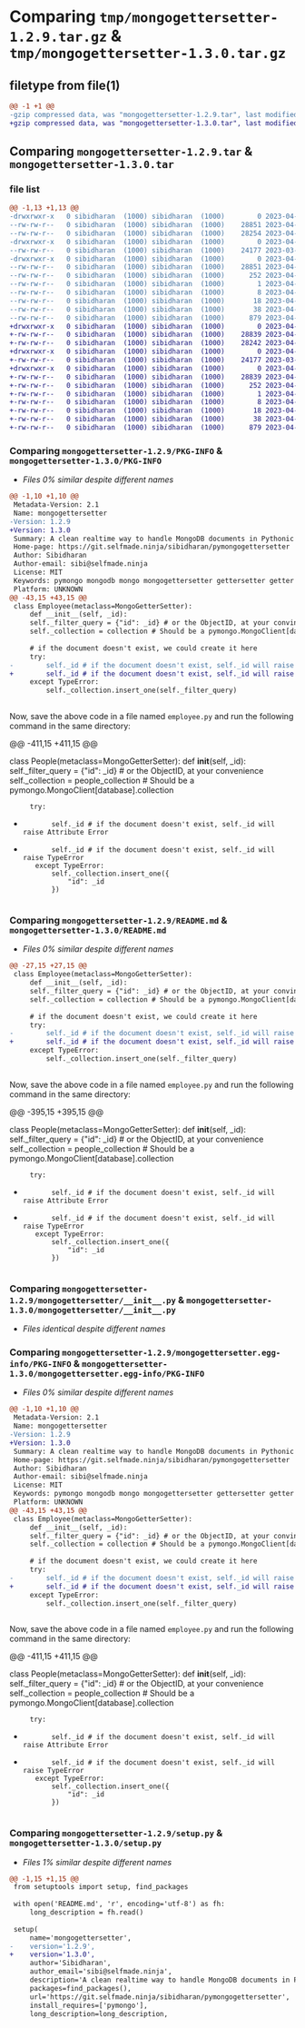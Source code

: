 # Comparing `tmp/mongogettersetter-1.2.9.tar.gz` & `tmp/mongogettersetter-1.3.0.tar.gz`

## filetype from file(1)

```diff
@@ -1 +1 @@
-gzip compressed data, was "mongogettersetter-1.2.9.tar", last modified: Wed Apr 12 10:53:43 2023, max compression
+gzip compressed data, was "mongogettersetter-1.3.0.tar", last modified: Wed Apr 12 10:55:19 2023, max compression
```

## Comparing `mongogettersetter-1.2.9.tar` & `mongogettersetter-1.3.0.tar`

### file list

```diff
@@ -1,13 +1,13 @@
-drwxrwxr-x   0 sibidharan  (1000) sibidharan  (1000)        0 2023-04-12 10:53:43.167938 mongogettersetter-1.2.9/
--rw-rw-r--   0 sibidharan  (1000) sibidharan  (1000)    28851 2023-04-12 10:53:43.167938 mongogettersetter-1.2.9/PKG-INFO
--rw-rw-r--   0 sibidharan  (1000) sibidharan  (1000)    28254 2023-04-12 10:51:51.000000 mongogettersetter-1.2.9/README.md
-drwxrwxr-x   0 sibidharan  (1000) sibidharan  (1000)        0 2023-04-12 10:53:43.163938 mongogettersetter-1.2.9/mongogettersetter/
--rw-rw-r--   0 sibidharan  (1000) sibidharan  (1000)    24177 2023-03-29 06:06:12.000000 mongogettersetter-1.2.9/mongogettersetter/__init__.py
-drwxrwxr-x   0 sibidharan  (1000) sibidharan  (1000)        0 2023-04-12 10:53:43.163938 mongogettersetter-1.2.9/mongogettersetter.egg-info/
--rw-rw-r--   0 sibidharan  (1000) sibidharan  (1000)    28851 2023-04-12 10:53:42.000000 mongogettersetter-1.2.9/mongogettersetter.egg-info/PKG-INFO
--rw-rw-r--   0 sibidharan  (1000) sibidharan  (1000)      252 2023-04-12 10:53:42.000000 mongogettersetter-1.2.9/mongogettersetter.egg-info/SOURCES.txt
--rw-rw-r--   0 sibidharan  (1000) sibidharan  (1000)        1 2023-04-12 10:53:42.000000 mongogettersetter-1.2.9/mongogettersetter.egg-info/dependency_links.txt
--rw-rw-r--   0 sibidharan  (1000) sibidharan  (1000)        8 2023-04-12 10:53:42.000000 mongogettersetter-1.2.9/mongogettersetter.egg-info/requires.txt
--rw-rw-r--   0 sibidharan  (1000) sibidharan  (1000)       18 2023-04-12 10:53:42.000000 mongogettersetter-1.2.9/mongogettersetter.egg-info/top_level.txt
--rw-rw-r--   0 sibidharan  (1000) sibidharan  (1000)       38 2023-04-12 10:53:43.167938 mongogettersetter-1.2.9/setup.cfg
--rw-rw-r--   0 sibidharan  (1000) sibidharan  (1000)      879 2023-04-12 10:53:18.000000 mongogettersetter-1.2.9/setup.py
+drwxrwxr-x   0 sibidharan  (1000) sibidharan  (1000)        0 2023-04-12 10:55:19.139999 mongogettersetter-1.3.0/
+-rw-rw-r--   0 sibidharan  (1000) sibidharan  (1000)    28839 2023-04-12 10:55:19.139999 mongogettersetter-1.3.0/PKG-INFO
+-rw-rw-r--   0 sibidharan  (1000) sibidharan  (1000)    28242 2023-04-12 10:55:04.000000 mongogettersetter-1.3.0/README.md
+drwxrwxr-x   0 sibidharan  (1000) sibidharan  (1000)        0 2023-04-12 10:55:19.136000 mongogettersetter-1.3.0/mongogettersetter/
+-rw-rw-r--   0 sibidharan  (1000) sibidharan  (1000)    24177 2023-03-29 06:06:12.000000 mongogettersetter-1.3.0/mongogettersetter/__init__.py
+drwxrwxr-x   0 sibidharan  (1000) sibidharan  (1000)        0 2023-04-12 10:55:19.139999 mongogettersetter-1.3.0/mongogettersetter.egg-info/
+-rw-rw-r--   0 sibidharan  (1000) sibidharan  (1000)    28839 2023-04-12 10:55:19.000000 mongogettersetter-1.3.0/mongogettersetter.egg-info/PKG-INFO
+-rw-rw-r--   0 sibidharan  (1000) sibidharan  (1000)      252 2023-04-12 10:55:19.000000 mongogettersetter-1.3.0/mongogettersetter.egg-info/SOURCES.txt
+-rw-rw-r--   0 sibidharan  (1000) sibidharan  (1000)        1 2023-04-12 10:55:19.000000 mongogettersetter-1.3.0/mongogettersetter.egg-info/dependency_links.txt
+-rw-rw-r--   0 sibidharan  (1000) sibidharan  (1000)        8 2023-04-12 10:55:19.000000 mongogettersetter-1.3.0/mongogettersetter.egg-info/requires.txt
+-rw-rw-r--   0 sibidharan  (1000) sibidharan  (1000)       18 2023-04-12 10:55:19.000000 mongogettersetter-1.3.0/mongogettersetter.egg-info/top_level.txt
+-rw-rw-r--   0 sibidharan  (1000) sibidharan  (1000)       38 2023-04-12 10:55:19.139999 mongogettersetter-1.3.0/setup.cfg
+-rw-rw-r--   0 sibidharan  (1000) sibidharan  (1000)      879 2023-04-12 10:55:12.000000 mongogettersetter-1.3.0/setup.py
```

### Comparing `mongogettersetter-1.2.9/PKG-INFO` & `mongogettersetter-1.3.0/PKG-INFO`

 * *Files 0% similar despite different names*

```diff
@@ -1,10 +1,10 @@
 Metadata-Version: 2.1
 Name: mongogettersetter
-Version: 1.2.9
+Version: 1.3.0
 Summary: A clean realtime way to handle MongoDB documents in Pythonic way
 Home-page: https://git.selfmade.ninja/sibidharan/pymongogettersetter
 Author: Sibidharan
 Author-email: sibi@selfmade.ninja
 License: MIT
 Keywords: pymongo mongodb mongo mongogettersetter gettersetter getter setter
 Platform: UNKNOWN
@@ -43,15 +43,15 @@
 class Employee(metaclass=MongoGetterSetter):
     def __init__(self, _id):
     self._filter_query = {"id": _id} # or the ObjectID, at your convinence
     self._collection = collection # Should be a pymongo.MongoClient[database].collection
 
     # if the document doesn't exist, we could create it here
     try:
-        self._id # if the document doesn't exist, self._id will raise Attribute Error
+        self._id # if the document doesn't exist, self._id will raise TypeError
     except TypeError:
         self._collection.insert_one(self._filter_query)
 
 ```
 
 Now, save the above code in a file named `employee.py` and run the following command in the same directory:
 
@@ -411,15 +411,15 @@
 
 class People(metaclass=MongoGetterSetter):
     def __init__(self, _id):
         self._filter_query = {"id": _id}  # or the ObjectID, at your convenience
         self._collection = people_collection  # Should be a pymongo.MongoClient[database].collection
 
         try:
-            self._id # if the document doesn't exist, self._id will raise Attribute Error
+            self._id # if the document doesn't exist, self._id will raise TypeError
         except TypeError:
             self._collection.insert_one({
                 "id": _id
             })
 ```
```

### Comparing `mongogettersetter-1.2.9/README.md` & `mongogettersetter-1.3.0/README.md`

 * *Files 0% similar despite different names*

```diff
@@ -27,15 +27,15 @@
 class Employee(metaclass=MongoGetterSetter):
     def __init__(self, _id):
     self._filter_query = {"id": _id} # or the ObjectID, at your convinence
     self._collection = collection # Should be a pymongo.MongoClient[database].collection
 
     # if the document doesn't exist, we could create it here
     try:
-        self._id # if the document doesn't exist, self._id will raise Attribute Error
+        self._id # if the document doesn't exist, self._id will raise TypeError
     except TypeError:
         self._collection.insert_one(self._filter_query)
 
 ```
 
 Now, save the above code in a file named `employee.py` and run the following command in the same directory:
 
@@ -395,15 +395,15 @@
 
 class People(metaclass=MongoGetterSetter):
     def __init__(self, _id):
         self._filter_query = {"id": _id}  # or the ObjectID, at your convenience
         self._collection = people_collection  # Should be a pymongo.MongoClient[database].collection
 
         try:
-            self._id # if the document doesn't exist, self._id will raise Attribute Error
+            self._id # if the document doesn't exist, self._id will raise TypeError
         except TypeError:
             self._collection.insert_one({
                 "id": _id
             })
 ```
```

### Comparing `mongogettersetter-1.2.9/mongogettersetter/__init__.py` & `mongogettersetter-1.3.0/mongogettersetter/__init__.py`

 * *Files identical despite different names*

### Comparing `mongogettersetter-1.2.9/mongogettersetter.egg-info/PKG-INFO` & `mongogettersetter-1.3.0/mongogettersetter.egg-info/PKG-INFO`

 * *Files 0% similar despite different names*

```diff
@@ -1,10 +1,10 @@
 Metadata-Version: 2.1
 Name: mongogettersetter
-Version: 1.2.9
+Version: 1.3.0
 Summary: A clean realtime way to handle MongoDB documents in Pythonic way
 Home-page: https://git.selfmade.ninja/sibidharan/pymongogettersetter
 Author: Sibidharan
 Author-email: sibi@selfmade.ninja
 License: MIT
 Keywords: pymongo mongodb mongo mongogettersetter gettersetter getter setter
 Platform: UNKNOWN
@@ -43,15 +43,15 @@
 class Employee(metaclass=MongoGetterSetter):
     def __init__(self, _id):
     self._filter_query = {"id": _id} # or the ObjectID, at your convinence
     self._collection = collection # Should be a pymongo.MongoClient[database].collection
 
     # if the document doesn't exist, we could create it here
     try:
-        self._id # if the document doesn't exist, self._id will raise Attribute Error
+        self._id # if the document doesn't exist, self._id will raise TypeError
     except TypeError:
         self._collection.insert_one(self._filter_query)
 
 ```
 
 Now, save the above code in a file named `employee.py` and run the following command in the same directory:
 
@@ -411,15 +411,15 @@
 
 class People(metaclass=MongoGetterSetter):
     def __init__(self, _id):
         self._filter_query = {"id": _id}  # or the ObjectID, at your convenience
         self._collection = people_collection  # Should be a pymongo.MongoClient[database].collection
 
         try:
-            self._id # if the document doesn't exist, self._id will raise Attribute Error
+            self._id # if the document doesn't exist, self._id will raise TypeError
         except TypeError:
             self._collection.insert_one({
                 "id": _id
             })
 ```
```

### Comparing `mongogettersetter-1.2.9/setup.py` & `mongogettersetter-1.3.0/setup.py`

 * *Files 1% similar despite different names*

```diff
@@ -1,15 +1,15 @@
 from setuptools import setup, find_packages
 
 with open('README.md', 'r', encoding='utf-8') as fh:
     long_description = fh.read()
     
 setup(
     name='mongogettersetter',
-    version='1.2.9',
+    version='1.3.0',
     author='Sibidharan',
     author_email='sibi@selfmade.ninja',
     description='A clean realtime way to handle MongoDB documents in Pythonic way',
     packages=find_packages(),
     url='https://git.selfmade.ninja/sibidharan/pymongogettersetter',
     install_requires=['pymongo'],
     long_description=long_description,
```


